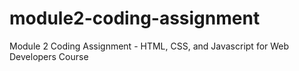 # module2-coding-assignment
Module 2 Coding Assignment - HTML, CSS, and Javascript for Web Developers Course
